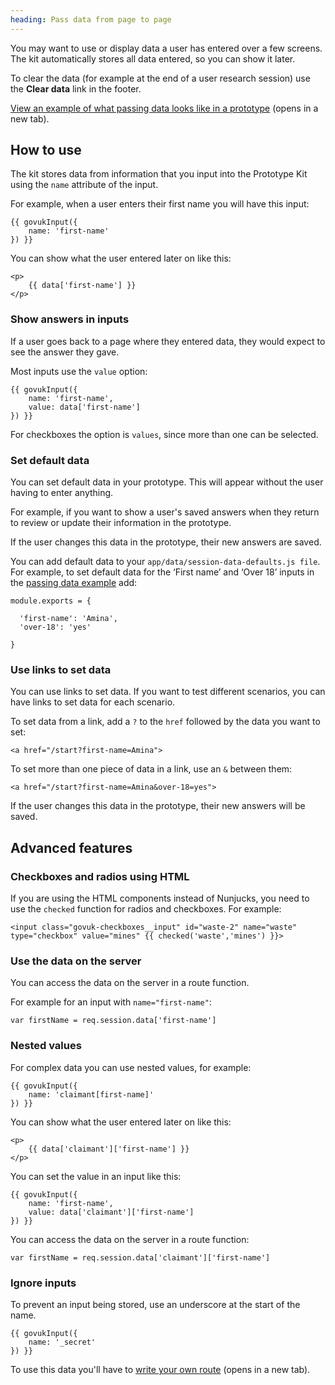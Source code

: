 ```yaml
---
heading: Pass data from page to page
---
```



You may want to use or display data a user has entered over a few screens. The kit automatically stores all data entered, so you can show it later.

To clear the data (for example at the end of a user research session) use the **Clear data** link in the footer.

[View an example of what passing data looks like in a prototype](./examples/pass-data/vehicle-registration) (opens in a new tab).

## How to use

The kit stores data from information that you input into the Prototype Kit using the `name` attribute of the input.

For example, when a user enters their first name you will have this input:

```
{{ govukInput({
    name: 'first-name'
}) }}
```

You can show what the user entered later on like this:

```
<p>
    {{ data['first-name'] }}
</p>
```

### Show answers in inputs

If a user goes back to a page where they entered data, they would expect to see the answer they gave.

Most inputs use the `value` option:

```
{{ govukInput({
    name: 'first-name',
    value: data['first-name']
}) }}
```

For checkboxes the option is `values`, since more than one can be selected.

### Set default data

You can set default data in your prototype. This will appear without the user having to enter anything. 

For example, if you want to show a user's saved answers when they return to review or update their information in the prototype.

If the user changes this data in the prototype, their new answers are saved.

You can add default data to your `app/data/session-data-defaults.js file`. For example, to set default data for the ‘First name’ and ‘Over 18’ inputs in the [passing data example](https://prototype-kit.service.gov.uk/docs/examples/pass-data/vehicle-registration) add:

```
module.exports = {

  'first-name': 'Amina',
  'over-18': 'yes'

}
```

### Use links to set data

You can use links to set data. If you want to test different scenarios, you can have links to set data for each scenario.

To set data from a link, add a `?` to the `href` followed by the data you want to set:

```
<a href="/start?first-name=Amina">
```

To set more than one piece of data in a link, use an `&` between them:

```
<a href="/start?first-name=Amina&over-18=yes">
```

If the user changes this data in the prototype, their new answers will be saved.

## Advanced features

### Checkboxes and radios using HTML

If you are using the HTML components instead of Nunjucks, you need to use the `checked` function for radios and checkboxes. For example:

```
<input class="govuk-checkboxes__input" id="waste-2" name="waste" type="checkbox" value="mines" {{ checked('waste','mines') }}>
```

### Use the data on the server

You can access the data on the server in a route function.

For example for an input with `name="first-name"`:

```
var firstName = req.session.data['first-name']
```

### Nested values

For complex data you can use nested values, for example:

```
{{ govukInput({
    name: 'claimant[first-name]'
}) }}
```

You can show what the user entered later on like this:

```
<p>
    {{ data['claimant']['first-name'] }}
</p>
```

You can set the value in an input like this:

```
{{ govukInput({
    name: 'first-name',
    value: data['claimant']['first-name']
}) }}
```

You can access the data on the server in a route function:

```
var firstName = req.session.data['claimant']['first-name']
```

### Ignore inputs

To prevent an input being stored, use an underscore at the start of the name.

```
{{ govukInput({
    name: '_secret'
}) }}
```

To use this data you'll have to [write your own route](create-routes) (opens in a new tab).
